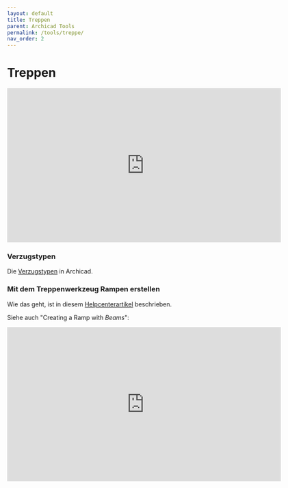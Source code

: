 ```yaml
---
layout: default
title: Treppen
parent: Archicad Tools
permalink: /tools/treppe/
nav_order: 2
---
```

# Treppen

<iframe width="640" height="360" src="https://www.youtube.com/embed/8-BUaxPziy8" frameborder="0" allow="accelerometer; autoplay; encrypted-media; gyroscope; picture-in-picture" allowfullscreen></iframe>

### Verzugstypen
Die [Verzugstypen](https://helpcenter.graphisoft.com/de/user-guide/125046/) <!-- [archive.today link](http://archive.today/FarmJ) --> in Archicad.

### Mit dem Treppenwerkzeug Rampen erstellen
Wie das geht, ist in diesem [Helpcenterartikel](https://helpcenter.graphisoft.com/knowledgebase/75566/) beschrieben.

Siehe auch "Creating a Ramp with _Beams_":  
<iframe width="640" height="360" src="https://www.youtube.com/embed/lCmA888gn9c" frameborder="0" allow="accelerometer; autoplay; encrypted-media; gyroscope; picture-in-picture" allowfullscreen></iframe>
